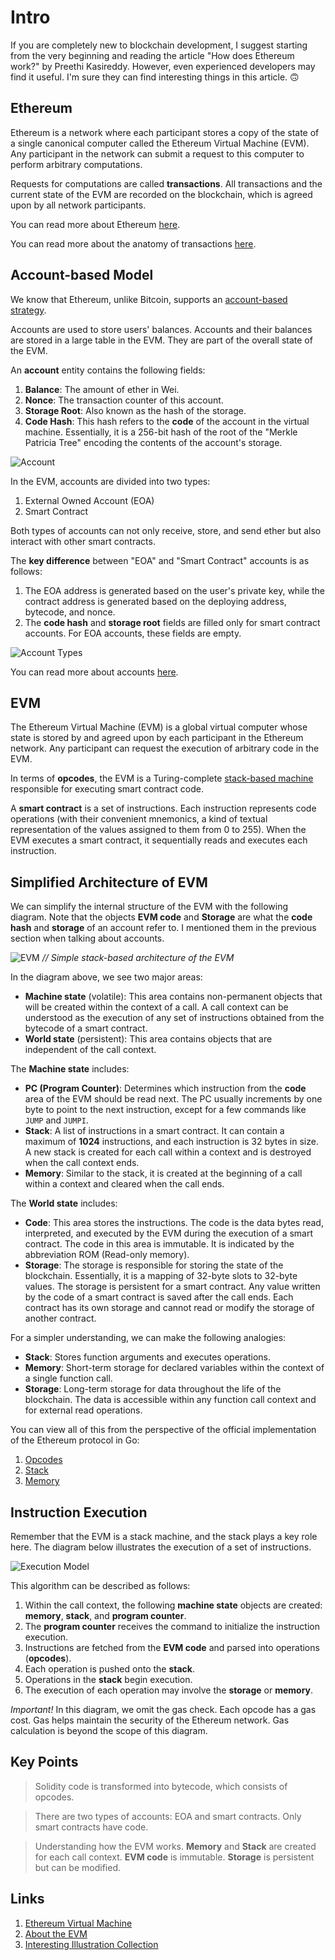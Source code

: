 # Intro

If you are completely new to blockchain development, I suggest starting from the very beginning and reading the article "How does Ethereum work?" by Preethi Kasireddy. However, even experienced developers may find it useful. I'm sure they can find interesting things in this article. 🙃

## Ethereum

Ethereum is a network where each participant stores a copy of the state of a single canonical computer called the Ethereum Virtual Machine (EVM). Any participant in the network can submit a request to this computer to perform arbitrary computations.

Requests for computations are called **transactions**. All transactions and the current state of the EVM are recorded on the blockchain, which is agreed upon by all network participants.

You can read more about Ethereum [here](https://ethereum.org/developers/docs/intro-to-ethereum/#what-is-ethereum).

You can read more about the anatomy of transactions [here](https://medium.com/remix-ide/the-anatomy-of-a-transaction-receipt-d935aacc9fcd).

## Account-based Model

We know that Ethereum, unlike Bitcoin, supports an [account-based strategy](https://jcliff.medium.com/intro-to-blockchain-utxo-vs-account-based-89b9a01cd4f5).

Accounts are used to store users' balances. Accounts and their balances are stored in a large table in the EVM. They are part of the overall state of the EVM.

An **account** entity contains the following fields:
1. **Balance**: The amount of ether in Wei.
2. **Nonce**: The transaction counter of this account.
3. **Storage Root**: Also known as the hash of the storage.
4. **Code Hash**: This hash refers to the **code** of the account in the virtual machine. Essentially, it is a 256-bit hash of the root of the "Merkle Patricia Tree" encoding the contents of the account's storage.

![Account](./images/account.png)

In the EVM, accounts are divided into two types:
1. External Owned Account (EOA)
2. Smart Contract

Both types of accounts can not only receive, store, and send ether but also interact with other smart contracts.

The **key difference** between "EOA" and "Smart Contract" accounts is as follows:
1. The EOA address is generated based on the user's private key, while the contract address is generated based on the deploying address, bytecode, and nonce.
2. The **code hash** and **storage root** fields are filled only for smart contract accounts. For EOA accounts, these fields are empty.

![Account Types](./images/account-types.png)

You can read more about accounts [here](https://ethereum.org/developers/docs/accounts/).

## EVM

The Ethereum Virtual Machine (EVM) is a global virtual computer whose state is stored by and agreed upon by each participant in the Ethereum network. Any participant can request the execution of arbitrary code in the EVM.

In terms of **opcodes**, the EVM is a Turing-complete [stack-based machine](https://en.wikipedia.org/wiki/Stack_machine) responsible for executing smart contract code.

A **smart contract** is a set of instructions. Each instruction represents code operations (with their convenient mnemonics, a kind of textual representation of the values assigned to them from 0 to 255). When the EVM executes a smart contract, it sequentially reads and executes each instruction.

## Simplified Architecture of EVM

We can simplify the internal structure of the EVM with the following diagram. Note that the objects **EVM code** and **Storage** are what the **code hash** and **storage** of an account refer to. I mentioned them in the previous section when talking about accounts.

![EVM](./images/evm.png)
*// Simple stack-based architecture of the EVM*

In the diagram above, we see two major areas:
- **Machine state** (volatile): This area contains non-permanent objects that will be created within the context of a call. A call context can be understood as the execution of any set of instructions obtained from the bytecode of a smart contract.
- **World state** (persistent): This area contains objects that are independent of the call context.

The **Machine state** includes:
- **PC (Program Counter)**: Determines which instruction from the **code** area of the EVM should be read next. The PC usually increments by one byte to point to the next instruction, except for a few commands like `JUMP` and `JUMPI`.
- **Stack**: A list of instructions in a smart contract. It can contain a maximum of **1024** instructions, and each instruction is 32 bytes in size. A new stack is created for each call within a context and is destroyed when the call context ends.
- **Memory**: Similar to the stack, it is created at the beginning of a call within a context and cleared when the call ends.

The **World state** includes:
- **Code**: This area stores the instructions. The code is the data bytes read, interpreted, and executed by the EVM during the execution of a smart contract. The code in this area is immutable. It is indicated by the abbreviation ROM (Read-only memory).
- **Storage**: The storage is responsible for storing the state of the blockchain. Essentially, it is a mapping of 32-byte slots to 32-byte values. The storage is persistent for a smart contract. Any value written by the code of a smart contract is saved after the call ends. Each contract has its own storage and cannot read or modify the storage of another contract.

For a simpler understanding, we can make the following analogies:
- **Stack**: Stores function arguments and executes operations.
- **Memory**: Short-term storage for declared variables within the context of a single function call.
- **Storage**: Long-term storage for data throughout the life of the blockchain. The data is accessible within any function call context and for external read operations.

You can view all of this from the perspective of the official implementation of the Ethereum protocol in Go:
1. [Opcodes](https://github.com/ethereum/go-ethereum/blob/master/core/vm/instructions.go)
2. [Stack](https://github.com/ethereum/go-ethereum/blob/master/core/vm/stack.go)
3. [Memory](https://github.com/ethereum/go-ethereum/blob/master/core/vm/memory.go)

## Instruction Execution

Remember that the EVM is a stack machine, and the stack plays a key role here. The diagram below illustrates the execution of a set of instructions.

![Execution Model](./images/execution-model.png)

This algorithm can be described as follows:
1. Within the call context, the following **machine state** objects are created: **memory**, **stack**, and **program counter**.
2. The **program counter** receives the command to initialize the instruction execution.
3. Instructions are fetched from the **EVM code** and parsed into operations (**opcodes**).
4. Each operation is pushed onto the **stack**.
5. Operations in the **stack** begin execution.
6. The execution of each operation may involve the **storage** or **memory**.

_Important!_ In this diagram, we omit the gas check. Each opcode has a gas cost. Gas helps maintain the security of the Ethereum network. Gas calculation is beyond the scope of this diagram.

## Key Points

> Solidity code is transformed into bytecode, which consists of opcodes.

> There are two types of accounts: EOA and smart contracts. Only smart contracts have code.

> Understanding how the EVM works. **Memory** and **Stack** are created for each call context. **EVM code** is immutable. **Storage** is persistent but can be modified.

## Links

1. [Ethereum Virtual Machine](https://ethereum.org/en/developers/docs/evm/)
2. [About the EVM](https://www.evm.codes/about)
3. [Interesting Illustration Collection](https://takenobu-hs.github.io/downloads/ethereum_evm_illustrated.pdf)
